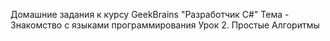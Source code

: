 Домашние задания к курсу GeekBrains "Разработчик C#"
Тема - Знакомство с языками программирования
Урок 2. Простые Алгоритмы

